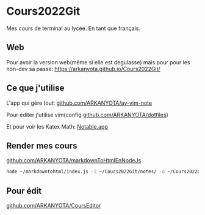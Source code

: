# Cours2022Git
Mes cours de terminal au lycée. En tant que français.

## Web
Pour avoir la version web(même si elle est degulasse) mais pour pour les non-dev sa passe: https://arkanyota.github.io/Cours2022Git/

## Ce que j'utilise
L'app qui gère tout: [github.com/ARKANYOTA/ay-vim-note](https://github.com/ARKANYOTA/ay-vim-note)

Pour éditer j'utilise vim(config [github.com/ARKANYOTA/dotfiles](https://github.com/ARKANYOTA/dotfiles))

Et pour voir les Katex Math: [Notable.app](https://notable.app)

## Render mes cours
[github.com/ARKANYOTA/markdownToHtmlEnNodeJs](https://github.com/ARKANYOTA/markdownToHtmlEnNodeJs)
```bash
node ~/markdowntohtml/index.js -i ~/Cours2022Git/notes/ -o ~/Cours2022Git/output --choosetheme --setinfolder ./exports --toc --render-math --dark --linker && ./exportall.sh 
```

## Pour édit
[github.com/ARKANYOTA/CoursEditor](https://github.com/ARKANYOTA/CoursEditor)
